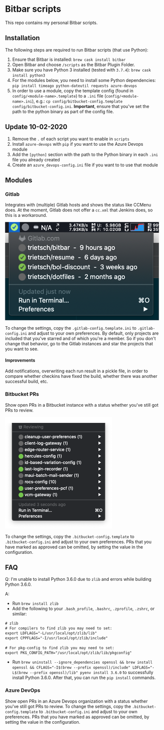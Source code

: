 # Bitbar scripts
This repo contains my personal Bitbar scripts.

## Installation
The following steps are required to run Bitbar scripts (that use Python):
1. Ensure that Bitbar is installed: `brew cask install bitbar`
1. Open Bitbar and choose `/scripts` as the Bitbar Plugin Folder.
1. Make sure you have Python 3 installed (tested with `3.7.4`): `brew cask install python3`
1. For the modules below, you need to install some Python dependencies: `pip install timeago python-dateutil requests azure-devops`
1. In order to use a module, copy the template config (found in `config/<module-name>.template`) to a `.ini` file (`config/<module-name>.ini`), e.g.: `cp config/bitbucket-config.template config/bitbucket-config.ini`. **Important**, ensure that you've set the path to the python binary as part of the config file.

## Update 10-02-2020
1. Remove the `.` of each script you want to enable in `scripts`
1. Install `azure-devops` with `pip` if you want to use the Azure Devops module
1. Add the `[python]` section with the path to the Python binary in each `.ini` file you already created
1. Create an `azure_devops-config.ini` file if you want to to use that module

## Modules
### Gitlab
Integrates with (multiple) Gitlab hosts and shows the status like CCMenu does. At the moment, Gitlab does not offer a `cc.xml` that Jenkins does, so this is a workaround.

![](assets/gitlab.png)

To change the settings, copy the `.gitlab-config.template.ini` to `.gitlab-config.ini` and adjust to your own preferences. By default, only projects are included that you've starred and of which you're a member. So if you don't change that behavior, go to the Gitlab instances and star the projects that you want to see.

#### Improvements
Add notifications, overwriting each run result in a pickle file, in order to compare whether checkins have fixed the build, whether there was another successful build, etc.

### Bitbucket PRs
Show open PRs in a Bitbucket instance with a status whether you've still got PRs to review.

![](assets/bitbucket-prs.png)

To change the settings, copy the `.bitbucket-config.template` to `.bitbucket-config.ini` and adjust to your own preferences. PRs that you have marked as approved can be omitted, by setting the value in the configuration.

## FAQ

Q: I'm unable to install Python 3.6.0 due to `zlib` and errors while building Python 3.6.0.

A:
- Run `brew install zlib`
- Add the following to your `.bash_profile`, `.bashrc`, `.zprofile`, `.zshrc`, or similar:
```
# zlib
# For compilers to find zlib you may need to set:
export LDFLAGS="-L/usr/local/opt/zlib/lib"
export CPPFLAGS="-I/usr/local/opt/zlib/include"

# For pkg-config to find zlib you may need to set:
export PKG_CONFIG_PATH="/usr/local/opt/zlib/lib/pkgconfig"
```
- Run `brew uninstall --ignore_dependencies openssl && brew install openssl && CFLAGS="-I$(brew --prefix openssl)/include" LDFLAGS="-L$(brew --prefix openssl)/lib" pyenv install 3.6.0` to successfully install Python 3.6.0. After that, you can run the `pip install` commands.

### Azure DevOps
Show open PRs in an Azure Devops organization with a status whether you've still got PRs to review.
To change the settings, copy the `.bitbucket-config.template` to `.bitbucket-config.ini` and adjust to your own preferences. PRs that you have marked as approved can be omitted, by setting the value in the configuration.
